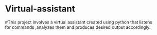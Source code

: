# Virtual-assistant
#This project involves a virtual assistant created using python that listens for commands ,analyzes them and produces desired output accordingly.
